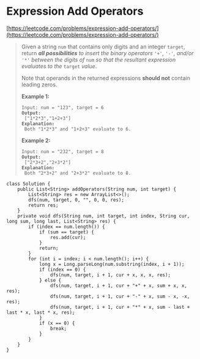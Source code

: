 # Expression Add Operators

[https://leetcode.com/problems/expression-add-operators/](https://leetcode.com/problems/expression-add-operators/)

> Given a string `num` that contains only digits and an integer `target`, return _**all possibilities** to insert the binary operators_ `'+'`_,_ `'-'`_, and/or_ `'*'` _between the digits of_ `num` _so that the resultant expression evaluates to the_ `target` _value_.
>
> Note that operands in the returned expressions **should not** contain leading zeros.
>
> &#x20;
>
> **Example 1:**
>
> <pre><code>Input: num = "123", target = 6
> <strong>Output:
> </strong> ["1*2*3","1+2+3"]
> <strong>Explanation:
> </strong> Both "1*2*3" and "1+2+3" evaluate to 6.</code></pre>
>
> **Example 2:**
>
> <pre><code>Input: num = "232", target = 8
> <strong>Output:
> </strong> ["2*3+2","2+3*2"]
> <strong>Explanation:
> </strong> Both "2*3+2" and "2+3*2" evaluate to 8.</code></pre>

```
class Solution {
    public List<String> addOperators(String num, int target) {
        List<String> res = new ArrayList<>();
        dfs(num, target, 0, "", 0, 0, res);
        return res;
    }
    private void dfs(String num, int target, int index, String cur, long sum, long last, List<String> res) {
        if (index == num.length()) {
            if (sum == target) {
                res.add(cur);
            }
            return;
        }
        for (int i = index; i < num.length(); i++) {
            long x = Long.parseLong(num.substring(index, i + 1));
            if (index == 0) {
                dfs(num, target, i + 1, cur + x, x, x, res);
            } else {
                dfs(num, target, i + 1, cur + "+" + x, sum + x, x, res);
                dfs(num, target, i + 1, cur + "-" + x, sum - x, -x, res);
                dfs(num, target, i + 1, cur + "*" + x, sum - last + last * x, last * x, res);
            }
            if (x == 0) {
                break;
            }
        }
    }
}
```
